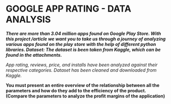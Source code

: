 # GOOGLE APP RATING - DATA ANALYSIS

***There are more than 3.04 million apps found on Google Play Store. With this
project /article we want you to take us through a journey of analyzing various
apps found on the play store with the help of different python libraries.
Dataset: The dataset is been taken from Kaggle, which can be found in the
attachments.***

*App rating, reviews, price, and installs have been analyzed against their
respective categories. Dataset has been cleaned and downloaded from
Kaggle.*

**You must present an entire overview of the relationship between all the
parameters and how do they add to the efficiency of the product. (Compare
the parameters to analyze the profit margins of the application)**
